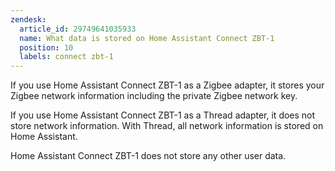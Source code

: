 ```yaml
---
zendesk:
  article_id: 29749641035933
  name: What data is stored on Home Assistant Connect ZBT-1
  position: 10
  labels: connect zbt-1
---
```


If you use Home Assistant Connect&nbsp;ZBT-1 as a Zigbee adapter, it stores your Zigbee network information including the private Zigbee network key.

If you use Home Assistant Connect&nbsp;ZBT-1 as a Thread adapter, it does not store network information. With Thread, all network information is stored on Home Assistant.

Home Assistant Connect&nbsp;ZBT-1 does not store any other user data.

